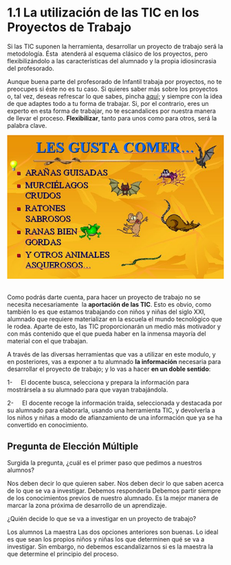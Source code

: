 # 1.1 La utilización de las TIC en los Proyectos de Trabajo

Si las TIC suponen la herramienta, desarrollar un proyecto de trabajo será la metodología. Ésta  atenderá al esquema clásico de los proyectos, pero flexibilizándolo a las características del alumnado y la propia idiosincrasia del profesorado.

Aunque buena parte del profesorado de Infantil trabaja por proyectos, no te preocupes si éste no es tu caso. Si quieres saber más sobre los proyectos o, tal vez, deseas refrescar lo que sabes, pincha [aquí;](http://aularagon.catedu.es/materialesaularagon2013/ticinfantil/proyectodetrabajo.pdf) y siempre con la idea de que adaptes todo a tu forma de trabajar. Si, por el contrario, eres un experto en esta forma de trabajar, no te escandalices por nuestra manera de llevar el proceso. **Flexibilizar**, tanto para unos como para otros, será la palabra clave.


![PPT sobre P.Trabajo en Infantil en CEIP Parque Goya](img/Que_les_gusta_a_las_brujas.jpg "Captura de Pantalla de diapositiva PPt")   


Como podrás darte cuenta, para hacer un proyecto de trabajo no se necesita necesariamente  la **aportación de las TIC**. Esto es obvio, como también lo es que estamos trabajando con niños y niñas del siglo XXI, alumnado que requiere materializar en la escuela el mundo tecnológico que le rodea. Aparte de esto, las TIC proporcionarán un medio más motivador y con más contenido que el que pueda haber en la inmensa mayoría del material con el que trabajan.

A través de las diversas herramientas que vas a utilizar en este modulo, y en posteriores, vas a exponer a tu alumnado **la información** necesaria para desarrollar el proyecto de trabajo; y lo vas a hacer **en un doble sentido**:

1-     El docente busca, selecciona y prepara la información para mostrársela a su alumnado para que vayan trabajándola.

2-     El docente recoge la información traída, seleccionada y destacada por su alumnado para elaborarla, usando una herramienta TIC, y devolverla a los niños y niñas a modo de afianzamiento de una información que ya se ha convertido en conocimiento.

## Pregunta de Elección Múltiple

<quiz name="">
    <question>
        <p>Surgida la pregunta, ¿cuál es el primer paso que pedimos a nuestros alumnos?</p>
        <answer>Nos deben decir lo que quieren saber.</answer>
        <answer correct>Nos deben decir lo que saben acerca de lo que se va a investigar.</answer>
        <answer>Debemos responderla</answer>
        <explanation>Debemos partir siempre de los conocimientos previos de nuestro alumnado. Es la mejor manera de marcar la zona próxima de desarrollo de un aprendizaje.</explanation>
    </question>
    <question>
        <p>¿Quién decide lo que se va a investigar en un proyecto de trabajo?</p>
        <answer>Los alumnos</answer>
        <answer>La maestra</answer>
        <answer correct>Las dos opciones anteriores son buenas.</answer>
        <explanation>Lo ideal es que sean los propios niños y niñas los que determinen qué se va a investigar. Sin embargo, no debemos escandalizarnos si es la maestra la que determine el principio del proceso.</explanation>
    </question>
</quiz>

